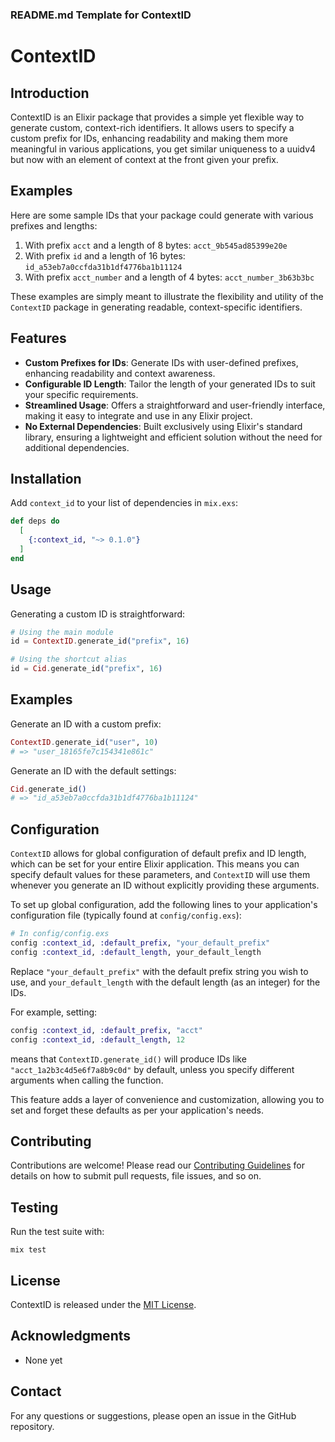### README.md Template for ContextID

# ContextID

## Introduction
ContextID is an Elixir package that provides a simple yet flexible way to generate custom, context-rich identifiers. It allows users to specify a custom prefix for IDs, enhancing readability and making them more meaningful in various applications, you get similar uniqueness to a uuidv4 but now with an element of context at the front given your prefix.


## Examples
Here are some sample IDs that your package could generate with various prefixes and lengths:

1. With prefix `acct` and a length of 8 bytes: `acct_9b545ad85399e20e`
2. With prefix `id` and a length of 16 bytes: `id_a53eb7a0ccfda31b1df4776ba1b11124`
3. With prefix `acct_number` and a length of 4 bytes: `acct_number_3b63b3bc`

These examples are simply meant to illustrate the flexibility and utility of the `ContextID` package in generating readable, context-specific identifiers.

## Features

- **Custom Prefixes for IDs**: Generate IDs with user-defined prefixes, enhancing readability and context awareness.
- **Configurable ID Length**: Tailor the length of your generated IDs to suit your specific requirements.
- **Streamlined Usage**: Offers a straightforward and user-friendly interface, making it easy to integrate and use in any Elixir project.
- **No External Dependencies**: Built exclusively using Elixir's standard library, ensuring a lightweight and efficient solution without the need for additional dependencies.


## Installation
Add `context_id` to your list of dependencies in `mix.exs`:

```elixir
def deps do
  [
    {:context_id, "~> 0.1.0"}
  ]
end
```

## Usage
Generating a custom ID is straightforward:

```elixir
# Using the main module
id = ContextID.generate_id("prefix", 16)

# Using the shortcut alias
id = Cid.generate_id("prefix", 16)
```

## Examples
Generate an ID with a custom prefix:

```elixir
ContextID.generate_id("user", 10)
# => "user_18165fe7c154341e861c"
```

Generate an ID with the default settings:

```elixir
Cid.generate_id()
# => "id_a53eb7a0ccfda31b1df4776ba1b11124"
```

## Configuration

`ContextID` allows for global configuration of default prefix and ID length, which can be set for your entire Elixir application. This means you can specify default values for these parameters, and `ContextID` will use them whenever you generate an ID without explicitly providing these arguments.

To set up global configuration, add the following lines to your application's configuration file (typically found at `config/config.exs`):

```elixir
# In config/config.exs
config :context_id, :default_prefix, "your_default_prefix"
config :context_id, :default_length, your_default_length
```

Replace `"your_default_prefix"` with the default prefix string you wish to use, and `your_default_length` with the default length (as an integer) for the IDs.

For example, setting:

```elixir
config :context_id, :default_prefix, "acct"
config :context_id, :default_length, 12
```

means that `ContextID.generate_id()` will produce IDs like `"acct_1a2b3c4d5e6f7a8b9c0d"` by default, unless you specify different arguments when calling the function.

This feature adds a layer of convenience and customization, allowing you to set and forget these defaults as per your application's needs.

## Contributing
Contributions are welcome! Please read our [Contributing Guidelines](CONTRIBUTING.md) for details on how to submit pull requests, file issues, and so on.

## Testing
Run the test suite with:

```shell
mix test
```

## License
ContextID is released under the [MIT License](LICENSE).

## Acknowledgments
- None yet

## Contact
For any questions or suggestions, please open an issue in the GitHub repository.
